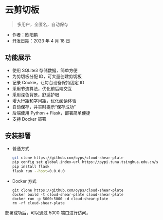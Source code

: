 # 云剪切板

> 多用户，全匿名，自动保存

- 作者：欧阳鹏
- 开发日期：2023 年 4 月 18 日

## 功能展示

- 使用 SQLite3 存储数据，简单方便
- 为剪切板分配 ID，可大量创建剪切板
- 记录 Cookie，让每台设备保持固定 ID
- 采用节流算法，优化前后端交互
- 采用深色背景，舒适护眼
- 增大行距和字间距，优化阅读体验
- 自动保存，并实时提示“保存成功”
- 后端使用 Python + Flask，部署简单便捷
- 支持 Docker 部署

## 安装部署

- 普通方式

    ```bash
    git clone https://github.com/oyps/cloud-shear-plate
    pip config set global.index-url https://pypi.tuna.tsinghua.edu.cn/simple
    pip install flask
    flask run --host=0.0.0.0
    ```
- Docker 方式

    ```
    git clone https://github.com/oyps/cloud-shear-plate
    docker build -t cloud-shear-plate cloud-shear-plate
    docker run -p 5000:5000 -d cloud-shear-plate
    rm -rf cloud-shear-plate
    ```

部署成功后，可以通过 5000 端口进行访问。